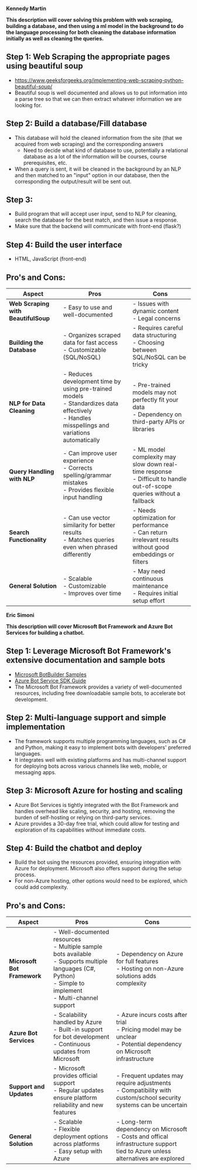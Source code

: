 **Kennedy Martin**

**This description will cover solving this problem with web scraping, building a database, and then using a ml model in the background to do the language
processing for both cleaning the database information initially as well as cleaning the queries.**

## Step 1: Web Scraping the appropriate pages using beautiful soup
- https://www.geeksforgeeks.org/implementing-web-scraping-python-beautiful-soup/
- Beautiful soup is well documented and allows us to put information into a parse tree so that we can then extract whatever information we are looking for.
## Step 2: Build a database/Fill database
- This database will hold the cleaned information from the site (that we acquired from web scraping) and the corresponding answers
    - Need to decide what kind of database to use, potentially a relational database as a lot of the information will be courses, course prerequisites, etc.
- When a query is sent, it will be cleaned in the background by an NLP and then matched to an "input" option in our database, then the corresponding the output/result will be sent out.
## Step 3:  
- Build program that will accept user input, send to NLP for cleaning, search the database for the best match, and then issue a response.
- Make sure that the backend will communicate with front-end (flask?)
## Step 4: Build the user interface 
- HTML, JavaScript (front-end)

## Pro's and Cons:

| **Aspect**                    | **Pros**                                                                 | **Cons**                                                               |
|--------------------------------|--------------------------------------------------------------------------|------------------------------------------------------------------------|
| **Web Scraping with BeautifulSoup** | - Easy to use and well-documented<br>             | - Issues with dynamic content<br>- Legal concerns<br>
| **Building the Database**      | - Organizes scraped data for fast access<br>- Customizable (SQL/NoSQL)    | - Requires careful data structuring<br>- Choosing between SQL/NoSQL can be tricky |
| **NLP for Data Cleaning** | - Reduces development time by using pre-trained models<br>- Standardizes data effectively<br>- Handles misspellings and variations automatically | - Pre-trained models may not perfectly fit your data<br>- Dependency on third-party APIs or libraries |
| **Query Handling with NLP**    | - Can improve user experience<br>- Corrects spelling/grammar mistakes<br>- Provides flexible input handling | - ML model complexity may slow down real-time response<br>- Difficult to handle out-of-scope queries without a fallback |
| **Search Functionality**       | - Can use vector similarity for better results<br>- Matches queries even when phrased differently | - Needs optimization for performance<br>- Can return irrelevant results without good embeddings or filters |
| **General Solution**           | - Scalable<br>- Customizable<br>- Improves over time                      | - May need continuous maintenance<br>- Requires initial setup effort   |


**Eric Simoni**

**This description will cover Microsoft Bot Framework and Azure Bot Services for building a chatbot.**

## Step 1: Leverage Microsoft Bot Framework's extensive documentation and sample bots
- [Microsoft BotBuilder Samples](https://github.com/Microsoft/BotBuilder-Samples/blob/main/README.md)
- [Azure Bot Service SDK Guide](https://learn.microsoft.com/en-us/azure/bot-service/index-bf-sdk?view=azure-bot-service-4.0)
- The Microsoft Bot Framework provides a variety of well-documented resources, including free downloadable sample bots, to accelerate bot development.

## Step 2: Multi-language support and simple implementation
- The framework supports multiple programming languages, such as C# and Python, making it easy to implement bots with developers' preferred languages.
- It integrates well with existing platforms and has multi-channel support for deploying bots across various channels like web, mobile, or messaging apps.

## Step 3: Microsoft Azure for hosting and scaling
- Azure Bot Services is tightly integrated with the Bot Framework and handles overhead like scaling, security, and hosting, removing the burden of self-hosting or relying on third-party services.
- Azure provides a 30-day free trial, which could allow for testing and exploration of its capabilities without immediate costs.

## Step 4: Build the chatbot and deploy
- Build the bot using the resources provided, ensuring integration with Azure for deployment. Microsoft also offers support during the setup process.
- For non-Azure hosting, other options would need to be explored, which could add complexity.

## Pro's and Cons:

| **Aspect**                    | **Pros**                                                                 | **Cons**                                                               |
|--------------------------------|--------------------------------------------------------------------------|------------------------------------------------------------------------|
| **Microsoft Bot Framework**    | - Well-documented resources<br>- Multiple sample bots available<br>- Supports multiple languages (C#, Python)<br>- Simple to implement<br>- Multi-channel support | - Dependency on Azure for full features<br>- Hosting on non-Azure solutions adds complexity |
| **Azure Bot Services**         | - Scalability handled by Azure<br>- Built-in support for bot development<br>- Continuous updates from Microsoft | - Azure incurs costs after trial<br>- Pricing model may be unclear<br>- Potential dependency on Microsoft infrastructure |
| **Support and Updates**        | - Microsoft provides official support<br>- Regular updates ensure platform reliability and new features | - Frequent updates may require adjustments<br>- Compatibility with custom/school security systems can be uncertain |
| **General Solution**           | - Scalable<br>- Flexible deployment options across platforms<br>- Easy setup with Azure | - Long-term dependency on Microsoft<br>- Costs and offical infrastructure support tied to Azure unless alternatives are explored |















